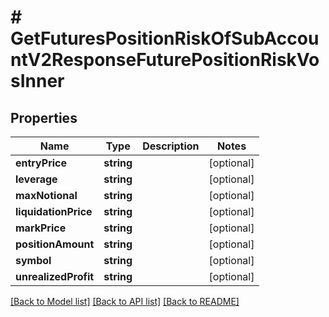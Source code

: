 # # GetFuturesPositionRiskOfSubAccountV2ResponseFuturePositionRiskVosInner

## Properties

Name | Type | Description | Notes
------------ | ------------- | ------------- | -------------
**entryPrice** | **string** |  | [optional]
**leverage** | **string** |  | [optional]
**maxNotional** | **string** |  | [optional]
**liquidationPrice** | **string** |  | [optional]
**markPrice** | **string** |  | [optional]
**positionAmount** | **string** |  | [optional]
**symbol** | **string** |  | [optional]
**unrealizedProfit** | **string** |  | [optional]

[[Back to Model list]](../../README.md#models) [[Back to API list]](../../README.md#endpoints) [[Back to README]](../../README.md)
